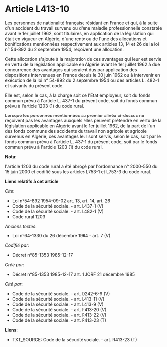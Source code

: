 # Article L413-10

Les personnes de nationalité française résidant en France et qui, à la suite d'un accident du travail survenu ou d'une
maladie professionnelle constatée avant le 1er juillet 1962, sont titulaires, en application de la législation qui était en
vigueur en Algérie, d'une rente ou de l'une des allocations et bonifications mentionnées respectivement aux articles 13, 14
et 26 de la loi n° 54-892 du 2 septembre 1954, reçoivent une allocation. 

Cette allocation s'ajoute à la majoration de ces avantages qui leur est servie en vertu de la législation applicable en
Algérie avant le 1er juillet 1962 à due concurrence des avantages qui seraient dus par application des dispositions
intervenues en France depuis le 30 juin 1962 ou à intervenir en exécution de la loi n° 54-892 du 2 septembre 1954 ou des
articles L. 482-1 et suivants du présent code. 

Elle est, selon le cas, à la charge soit de l'Etat employeur, soit du fonds commun prévu à l'article L. 437-1 du présent
code, soit du fonds commun prévu à l'article 1203 (1) du code rural. 

Lorsque les personnes mentionnées au premier alinéa ci-dessus ne reçoivent pas les avantages auxquels elles peuvent prétendre
en vertu de la législation applicable en Algérie avant le 1er juillet 1962, de la part de l'un des fonds communs des
accidents du travail non agricole et agricole survenus en Algérie, ces avantages leur sont servis, selon le cas, soit par le
fonds commun prévu à l'article L. 437-1 du présent code, soit par le fonds commun prévu à l'article 1203 (1) du code rural.

**Nota:**

l'article 1203 du code rural a été abrogé par l'ordonnance n° 2000-550 du 15 juin 2000 et codifié sous les articles L753-1 et
L753-3 du code rural.

**Liens relatifs à cet article**

_Cite_:

  - Loi n°54-892 1954-09-02 art. 13, art. 14, art. 26
  - Code de la sécurité sociale. - art. L437-1 (V)
  - Code de la sécurité sociale. - art. L482-1 (V)
  - Code rural 1203

_Anciens textes_:

  - Loi n°64-1330 du 26 décembre 1964 - art. 7 (V)

_Codifié par_:

  - Décret n°85-1353 1985-12-17

_Créé par_:

  - Décret n°85-1353 1985-12-17 art. 1 JORF 21 décembre 1985

_Cité par_:

  - Code de la sécurité sociale. - art. D242-6-9 (V)
  - Code de la sécurité sociale. - art. L413-11 (V)
  - Code de la sécurité sociale. - art. L413-9 (V)
  - Code de la sécurité sociale. - art. R413-20 (V)
  - Code de la sécurité sociale. - art. R413-22 (V)
  - Code de la sécurité sociale. - art. R413-23 (T)

**Liens**:

  - TXT_SOURCE: Code de la sécurité sociale. - art. R413-23 (T)
